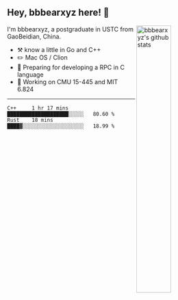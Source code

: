 ## Hey, bbbearxyz here! :wave:

<img align="right" alt="bbbearxyz's github stats" width="40%" src="https://github-readme-stats.vercel.app/api?username=bbbearxyz&show_icons=true">

I'm bbbearxyz, a postgraduate in USTC from GaoBeidian, China.

-   :hammer_and_pick:    know a little in Go and C++
-   :pencil2: Mac OS / Clion
-   :seedling: Preparing for developing a RPC in C language 
-   :thinking: Working on CMU 15-445 and MIT 6.824
---
<!--START_SECTION:waka-->
```text
C++     1 hr 17 mins    ████████████████████░░░░░   80.60 % 
Rust    18 mins         ████▓░░░░░░░░░░░░░░░░░░░░   18.99 % 
```
<!--END_SECTION:waka-->
